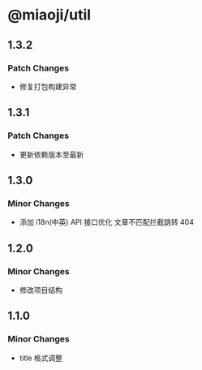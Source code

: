 # @miaoji/util

## 1.3.2

### Patch Changes

- 修复打包构建异常

## 1.3.1

### Patch Changes

- 更新依赖版本至最新

## 1.3.0

### Minor Changes

- 添加 i18n(中英) API 接口优化 文章不匹配拦截跳转 404

## 1.2.0

### Minor Changes

- 修改项目结构

## 1.1.0

### Minor Changes

- title 格式调整
